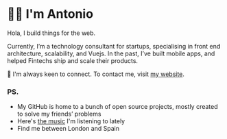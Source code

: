 # 👨‍💻 I'm Antonio

Hola, I build things for the web. 

Currently, I’m a technology consultant for startups, specialising in front end architecture, scalability, and Vuejs. In the past, I’ve built mobile apps, and helped Fintechs ship and scale their products.

📮 I'm always keen to connect. To contact me, visit [my website](https://antonio-r.now.sh/).

### PS.
- My GitHub is home to a bunch of open source projects, mostly created to solve my friends’ problems
- Here's [the music](https://open.spotify.com/playlist/0kGOrS5DQn7KvHJLBULkyp?si=47a60857178044b8) I'm listening to lately 
- Find me between London and Spain
